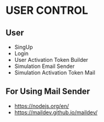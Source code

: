# USER CONTROL

## User 
* SingUp 
* Login 
* User Activation Token Builder
* Simulation Email Sender
* Simulation Activation Token Mail



## For Using Mail Sender 
  * https://nodejs.org/en/
  * https://maildev.github.io/maildev/
  
